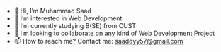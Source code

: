 - 👋 Hi, I’m Muhammad Saad
- 👀 I’m interested in Web Development
- 🌱 I’m currently studying B(SE) from CUST
- 💞️ I’m looking to collaborate on any kind of Web Development Project
- 📫 How to reach me? Contact me: saaddyy57@gmail.com 

<!---
saadii710-py/saadii710-py is a ✨ special ✨ repository because its `README.md` (this file) appears on your GitHub profile.
You can click the Preview link to take a look at your changes.
--->
